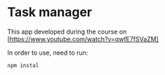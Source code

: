 # Task manager

This app developed during the course on [https://www.youtube.com/watch?v=qwfE7fSVaZM]

In order to use, need to run:

```markdown
npm instal
```
